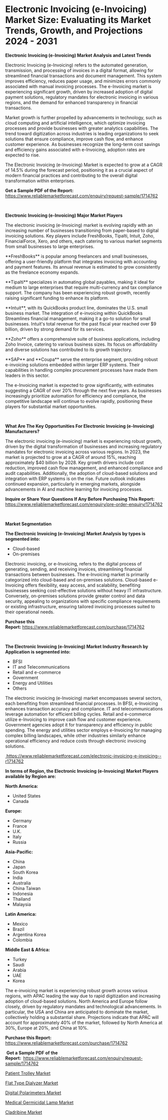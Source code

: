 <p><h1>Electronic Invoicing (e-Invoicing) Market Size: Evaluating its Market Trends, Growth, and Projections 2024 - 2031</h1></p><p><strong>Electronic Invoicing (e-Invoicing) Market Analysis and Latest Trends</strong></p>
<p><p>Electronic Invoicing (e-Invoicing) refers to the automated generation, transmission, and processing of invoices in a digital format, allowing for streamlined financial transactions and document management. This system improves efficiency, reduces paper usage, and minimizes errors commonly associated with manual invoicing processes. The e-Invoicing market is experiencing significant growth, driven by increased adoption of digital payment solutions, regulatory mandates for electronic invoicing in various regions, and the demand for enhanced transparency in financial transactions.</p><p>Market growth is further propelled by advancements in technology, such as cloud computing and artificial intelligence, which optimize invoicing processes and provide businesses with greater analytics capabilities. The trend toward digitization across industries is leading organizations to seek solutions that ensure compliance, improve cash flow, and enhance customer experience. As businesses recognize the long-term cost savings and efficiency gains associated with e-Invoicing, adoption rates are expected to rise.</p><p>The Electronic Invoicing (e-Invoicing) Market is expected to grow at a CAGR of 14.5% during the forecast period, positioning it as a crucial aspect of modern financial practices and contributing to the overall digital transformation within enterprises.</p></p>
<p><strong>Get a Sample PDF of the Report:&nbsp;</strong> <a href="https://www.reliablemarketforecast.com/enquiry/request-sample/1714762?utm_campaign=1170&utm_medium=2&utm_source=Github&utm_content=ia&utm_term=22102024&utm_id=electronic-invoicing-e-invoicing">https://www.reliablemarketforecast.com/enquiry/request-sample/1714762</a></p>
<p>&nbsp;</p>
<p><strong>Electronic Invoicing (e-Invoicing) Major Market Players</strong></p>
<p><p>The electronic invoicing (e-Invoicing) market is evolving rapidly with an increasing number of businesses transitioning from paper-based to digital invoicing solutions. Key players include FreshBooks, Tipalti, Intuit, Zoho, FinancialForce, Xero, and others, each catering to various market segments from small businesses to large enterprises.</p><p>**FreshBooks** is popular among freelancers and small businesses, offering a user-friendly platform that integrates invoicing with accounting and payment features. Its annual revenue is estimated to grow consistently as the freelance economy expands.</p><p>**Tipalti** specializes in automating global payables, making it ideal for medium to large enterprises that require multi-currency and tax compliance support. The company has been experiencing robust growth, recently raising significant funding to enhance its platform.</p><p>**Intuit**, with its QuickBooks product line, dominates the U.S. small business market. The integration of e-invoicing within QuickBooks Streamlines financial management, making it a go-to solution for small businesses. Intuit's total revenue for the past fiscal year reached over $9 billion, driven by strong demand for its services.</p><p>**Zoho** offers a comprehensive suite of business applications, including Zoho Invoice, catering to various business sizes. Its focus on affordability and diverse solutions has contributed to its growth trajectory.</p><p>**SAP** and **Coupa** serve the enterprise segment, providing robust e-invoicing solutions embedded within larger ERP systems. Their capabilities in handling complex procurement processes have made them leaders in this sector.</p><p>The e-Invoicing market is expected to grow significantly, with estimates suggesting a CAGR of over 20% through the next five years. As businesses increasingly prioritize automation for efficiency and compliance, the competitive landscape will continue to evolve rapidly, positioning these players for substantial market opportunities.</p></p>
<p>&nbsp;</p>
<p><strong>What Are The Key Opportunities For Electronic Invoicing (e-Invoicing) Manufacturers?</strong></p>
<p><p>The electronic invoicing (e-invoicing) market is experiencing robust growth, driven by the digital transformation of businesses and increasing regulatory mandates for electronic invoicing across various regions. In 2023, the market is projected to grow at a CAGR of around 15%, reaching approximately $40 billion by 2028. Key growth drivers include cost reduction, improved cash flow management, and enhanced compliance and audit capabilities. Additionally, the adoption of cloud-based solutions and integration with ERP systems is on the rise. Future outlook indicates continued expansion, particularly in emerging markets, alongside advancements in AI and machine learning for invoicing processes.</p></p>
<p><strong>Inquire or Share Your Questions If Any Before Purchasing This Report:</strong> <a href="https://www.reliablemarketforecast.com/enquiry/pre-order-enquiry/1714762?utm_campaign=1170&utm_medium=2&utm_source=Github&utm_content=ia&utm_term=22102024&utm_id=electronic-invoicing-e-invoicing">https://www.reliablemarketforecast.com/enquiry/pre-order-enquiry/1714762</a></p>
<p>&nbsp;</p>
<p><strong>Market Segmentation</strong></p>
<p><strong>The Electronic Invoicing (e-Invoicing) Market Analysis by types is segmented into:</strong></p>
<p><ul><li>Cloud-based</li><li>On-premises</li></ul></p>
<p><p>Electronic invoicing, or e-Invoicing, refers to the digital process of generating, sending, and receiving invoices, streamlining financial transactions between businesses. The e-Invoicing market is primarily categorized into cloud-based and on-premises solutions. Cloud-based e-Invoicing offers flexibility, easy access, and scalability, benefiting businesses seeking cost-effective solutions without heavy IT infrastructure. Conversely, on-premises solutions provide greater control and data security, appealing to organizations with specific compliance requirements or existing infrastructure, ensuring tailored invoicing processes suited to their operational needs.</p></p>
<p><strong>Purchase this Report:&nbsp;</strong><a href="https://www.reliablemarketforecast.com/purchase/1714762?utm_campaign=1170&utm_medium=2&utm_source=Github&utm_content=ia&utm_term=22102024&utm_id=electronic-invoicing-e-invoicing">https://www.reliablemarketforecast.com/purchase/1714762</a></p>
<p>&nbsp;</p>
<p><strong>The Electronic Invoicing (e-Invoicing) Market Industry Research by Application is segmented into:</strong></p>
<p><ul><li>BFSI</li><li>IT and Telecommunications</li><li>Retail and e-commerce</li><li>Government</li><li>Energy and Utilities</li><li>Others</li></ul></p>
<p><p>The electronic invoicing (e-Invoicing) market encompasses several sectors, each benefiting from streamlined financial processes. In BFSI, e-Invoicing enhances transaction accuracy and compliance. IT and telecommunications leverage automation for efficient billing cycles. Retail and e-commerce utilize e-Invoicing to improve cash flow and customer experience. Government agencies adopt it for transparency and efficiency in public spending. The energy and utilities sector employs e-Invoicing for managing complex billing landscapes, while other industries similarly enhance operational efficiency and reduce costs through electronic invoicing solutions.</p></p>
<p><a href="https://www.reliablemarketforecast.com/electronic-invoicing-e-invoicing--r1714762?utm_campaign=1170&utm_medium=2&utm_source=Github&utm_content=ia&utm_term=22102024&utm_id=electronic-invoicing-e-invoicing">&nbsp;https://www.reliablemarketforecast.com/electronic-invoicing-e-invoicing--r1714762</a></p>
<p><strong>In terms of Region, the Electronic Invoicing (e-Invoicing) Market Players available by Region are:</strong></p>
<p>
    <p> <strong> North America: </strong>
        <ul>
            <li>United States</li>
            <li>Canada</li>
        </ul>
        </p> 
    <p> <strong> Europe: </strong>
        <ul>
            <li>Germany</li>
            <li>France</li>
            <li>U.K.</li>
            <li>Italy</li>
            <li>Russia</li>
        </ul>
        </p> 
    <p> <strong> Asia-Pacific: </strong>
        <ul>
            <li>China</li>
            <li>Japan</li>
            <li>South Korea</li>
            <li>India</li>
            <li>Australia</li>
            <li>China Taiwan</li>
            <li>Indonesia</li>
            <li>Thailand</li>
            <li>Malaysia</li>
        </ul>
        </p> 
    <p> <strong> Latin America: </strong>
        <ul>
            <li>Mexico</li>
            <li>Brazil</li>
            <li>Argentina Korea</li>
            <li>Colombia</li>
        </ul>
        </p> 
    <p> <strong> Middle East & Africa: </strong>
        <ul>
            <li>Turkey</li>
            <li>Saudi</li>
            <li>Arabia</li>
            <li>UAE</li>
            <li>Korea</li>
        </ul>
    </p>
    </p>
<p><p>The e-invoicing market is experiencing robust growth across various regions, with APAC leading the way due to rapid digitization and increasing adoption of cloud-based solutions. North America and Europe follow closely, driven by regulatory mandates and technological advancements. In particular, the USA and China are anticipated to dominate the market, collectively holding a substantial share. Projections indicate that APAC will account for approximately 40% of the market, followed by North America at 30%, Europe at 20%, and China at 10%.</p></p>
<p><strong>Purchase this Report: </strong><a href="https://www.reliablemarketforecast.com/purchase/1714762?utm_campaign=1170&utm_medium=2&utm_source=Github&utm_content=ia&utm_term=22102024&utm_id=electronic-invoicing-e-invoicing">https://www.reliablemarketforecast.com/purchase/1714762</a></p>
<p>&nbsp;<strong>Get a Sample PDF of the Report:&nbsp;&nbsp;</strong><a href="https://www.reliablemarketforecast.com/enquiry/request-sample/1714762?utm_campaign=1170&utm_medium=2&utm_source=Github&utm_content=ia&utm_term=22102024&utm_id=electronic-invoicing-e-invoicing">https://www.reliablemarketforecast.com/enquiry/request-sample/1714762</a></p>
<p><strong></strong></p>
<p><p><a href="https://www.linkedin.com/pulse/competitive-intelligence-patient-trolley-market-key-players-8jp7c?utm_campaign=1170&utm_medium=2&utm_source=Github&utm_content=ia&utm_term=22102024&utm_id=electronic-invoicing-e-invoicing">Patient Trolley Market</a></p><p><a href="https://github.com/angilaguardtd7/Market-Research-Report-List-1/blob/main/flat-type-dialyzer-market.md?utm_campaign=1170&utm_medium=2&utm_source=Github&utm_content=ia&utm_term=22102024&utm_id=electronic-invoicing-e-invoicing">Flat Type Dialyzer Market</a></p><p><a href="https://issuu.com/reportprime-2/docs/digital-polarimeters-market-size-20_a3fffab2ff4f3a?utm_campaign=1170&utm_medium=2&utm_source=Github&utm_content=ia&utm_term=22102024&utm_id=electronic-invoicing-e-invoicing">Digital Polarimeters Market</a></p><p><a href="https://www.linkedin.com/pulse/key-drivers-medical-germicidal-lamp-market-trends-future-8wavc?utm_campaign=1170&utm_medium=2&utm_source=Github&utm_content=ia&utm_term=22102024&utm_id=electronic-invoicing-e-invoicing">Medical Germicidal Lamp Market</a></p><p><a href="https://github.com/shanicesca7t/Market-Research-Report-List-1/blob/main/cladribine-market.md?utm_campaign=1170&utm_medium=2&utm_source=Github&utm_content=ia&utm_term=22102024&utm_id=electronic-invoicing-e-invoicing">Cladribine Market</a></p></p>